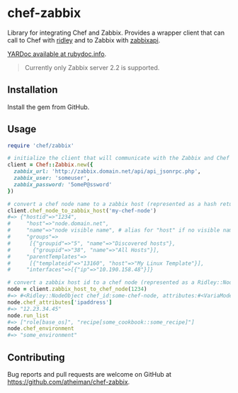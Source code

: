# chef-zabbix

Library for integrating Chef and Zabbix. Provides a wrapper client that can call to Chef with [ridley](https://github.com/berkshelf/ridley) and to Zabbix with [zabbixapi](https://github.com/express42/zabbixapi).

[YARDoc available at rubydoc.info](http://www.rubydoc.info/github/atheiman/chef-zabbix).

> Currently only Zabbix server 2.2 is supported.

## Installation

Install the gem from GitHub.

## Usage

```ruby
require 'chef/zabbix'

# initialize the client that will communicate with the Zabbix and Chef apis
client = Chef::Zabbix.new({
  zabbix_url: 'http://zabbix.domain.net/api/api_jsonrpc.php',
  zabbix_user: 'someuser',
  zabbix_password: '5omeP@ssword'
})

# convert a chef node name to a zabbix host (represented as a hash returned from zabbixapi client)
client.chef_node_to_zabbix_host('my-chef-node')
#=> {"hostid"=>"1234",
#     "host"=>"node.domain.net",
#     "name"=>"node visible name", # alias for "host" if no visible name set
#     "groups"=>
#      [{"groupid"=>"5", "name"=>"Discovered hosts"},
#       {"groupid"=>"38", "name"=>"All Hosts"}],
#     "parentTemplates"=>
#      [{"templateid"=>"13160", "host"=>"My Linux Template"}],
#     "interfaces"=>[{"ip"=>"10.190.158.48"}]}

# convert a zabbix host id to a chef node (represented as a Ridley::NodeObject)
node = client.zabbix_host_to_chef_node(1234)
#=> #<Ridley::NodeObject chef_id:some-chef-node, attributes:#<VariaModel::Attributes ...
node.chef_attributes['ipaddress']
#=> "12.23.34.45"
node.run_list
#=> ["role[base_os]", "recipe[some_cookbook::some_recipe]"]
node.chef_environment
#=> "some_environment"
```

## Contributing

Bug reports and pull requests are welcome on GitHub at https://github.com/atheiman/chef-zabbix.

